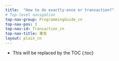 ```yaml
---
title:  "How to do exactly-once or transaction?"
# Top-level navigation
top-nav-group: ProgrammingGuide_cn
top-nav-pos: 3
top-nav-id: Transaction_cn
top-nav-title: 事务
layout: plain_cn
---
```


* This will be replaced by the TOC
{:toc}
